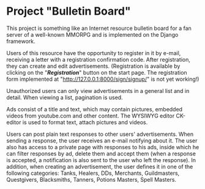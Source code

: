 # Project "Bulletin Board"

This project is something like an Internet resource bulletin board for a fan server of a well-known MMORPG and is implemented on the Django framework.

Users of this resource have the opportunity to register in it by e-mail, receiving a letter with a registration confirmation code. After registration, they can create and edit advertisements.
(Registration is available by clicking on the "***Registration***" button on the start page. The registration form implemented at "http://127.0.0.1:8000/sign/signup/" is not yet working!)

Unauthorized users can only view advertisements in a general list and in detail. When viewing a list, pagination is used.

Ads consist of a title and text, which may contain pictures, embedded videos from youtube.com and other content. The WYSIWYG editor CK-editor is used to format text, attach pictures and videos.

Users can post plain text responses to other users' advertisements. When sending a response, the user receives an e-mail notifying about it. The user also has access to a private page with responses to his ads, inside which he can filter responses by ad, delete them and accept them (when a response is accepted, a notification is also sent to the user who left the response). In addition, when creating an advertisement, the user defines it in one of the following categories: Tanks, Healers, DDs, Merchants, Guildmasters, Questgivers, Blacksmiths, Tanners, Potions Masters, Spell Masters.
